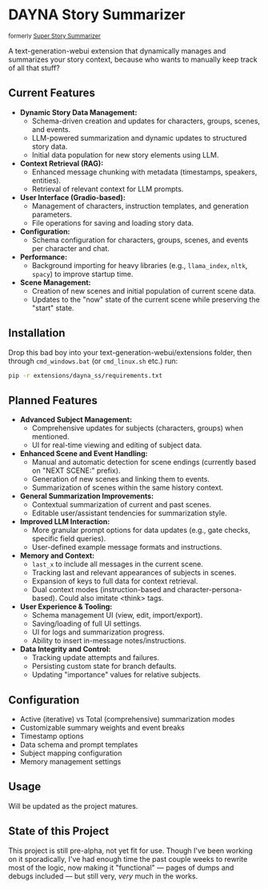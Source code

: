 ﻿# DAYNA Story Summarizer
<sub>formerly [Super Story Summarizer](https://github.com/Th-Underscore/super_story_summarizer)</sub>

A text-generation-webui extension that dynamically manages and summarizes your story context, because who wants to manually keep track of all that stuff?

## Current Features
- **Dynamic Story Data Management:**
    - Schema-driven creation and updates for characters, groups, scenes, and events.
    - LLM-powered summarization and dynamic updates to structured story data.
    - Initial data population for new story elements using LLM.
- **Context Retrieval (RAG):**
    - Enhanced message chunking with metadata (timestamps, speakers, entities).
    - Retrieval of relevant context for LLM prompts.
- **User Interface (Gradio-based):**
    - Management of characters, instruction templates, and generation parameters.
    - File operations for saving and loading story data.
- **Configuration:**
    - Schema configuration for characters, groups, scenes, and events per character and chat.
- **Performance:**
    - Background importing for heavy libraries (e.g., `llama_index`, `nltk`, `spacy`) to improve startup time.
- **Scene Management:**
    - Creation of new scenes and initial population of current scene data.
    - Updates to the "now" state of the current scene while preserving the "start" state.

## Installation
Drop this bad boy into your text-generation-webui/extensions folder, then through `cmd_windows.bat` (or `cmd_linux.sh` etc.) run:
```sh
pip -r extensions/dayna_ss/requirements.txt
```

## Planned Features
- **Advanced Subject Management:**
    - Comprehensive updates for subjects (characters, groups) when mentioned.
    - UI for real-time viewing and editing of subject data.
- **Enhanced Scene and Event Handling:**
    - Manual and automatic detection for scene endings (currently based on "NEXT SCENE:" prefix).
    - Generation of new scenes and linking them to events.
    - Summarization of scenes within the same history context.
- **General Summarization Improvements:**
    - Contextual summarization of current and past scenes.
    - Editable user/assistant tendencies for summarization style.
- **Improved LLM Interaction:**
    - More granular prompt options for data updates (e.g., gate checks, specific field queries).
    - User-defined example message formats and instructions.
- **Memory and Context:**
    - `last_x` to include all messages in the current scene.
    - Tracking last and relevant appearances of subjects in scenes.
    - Expansion of keys to full data for context retrieval.
    - Dual context modes (instruction-based and character-persona-based). Could also imitate \<think> tags.
- **User Experience & Tooling:**
    - Schema management UI (view, edit, import/export).
    - Saving/loading of full UI settings.
    - UI for logs and summarization progress.
    - Ability to insert in-message notes/instructions.
- **Data Integrity and Control:**
    - Tracking update attempts and failures.
    - Persisting custom state for branch defaults.
    - Updating "importance" values for relative subjects.

## Configuration
- Active (iterative) vs Total (comprehensive) summarization modes
- Customizable summary weights and event breaks
- Timestamp options
- Data schema and prompt templates
- Subject mapping configuration
- Memory management settings

## Usage
Will be updated as the project matures.

## State of this Project
This project is still pre-alpha, not yet fit for use. Though I've been working on it sporadically, I've had enough time the past couple weeks to rewrite most of the logic, now making it "functional" — pages of dumps and debugs included — but still very, _very_ much in the works.
